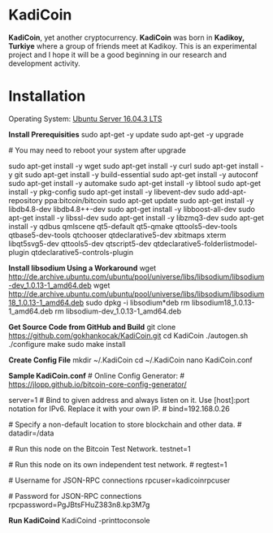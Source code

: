 # KadiCoin

**KadiCoin**, yet another cryptocurrency. **KadiCoin** was born in **Kadikoy, Turkiye** where a group of friends meet at Kadikoy. This is an experimental project and I hope it will be a good beginning in our research and development activity.

# Installation

Operating System:
[Ubuntu Server 16.04.3 LTS](https://www.ubuntu.com/download/server)

**Install Prerequisities**
sudo apt-get -y update
sudo apt-get -y upgrade

\# You may need to reboot your system after upgrade

sudo apt-get install -y wget 
sudo apt-get install -y curl
sudo apt-get install -y git
sudo apt-get install -y build-essential
sudo apt-get install -y autoconf
sudo apt-get install -y automake
sudo apt-get install -y libtool
sudo apt-get install -y pkg-config
sudo apt-get install -y libevent-dev
sudo add-apt-repository ppa:bitcoin/bitcoin
sudo apt-get update
sudo apt-get install -y libdb4.8-dev libdb4.8++-dev
sudo apt-get install -y libboost-all-dev
sudo apt-get install -y libssl-dev
sudo apt-get install -y libzmq3-dev
sudo apt-get install -y qdbus qmlscene qt5-default qt5-qmake qttools5-dev-tools qtbase5-dev-tools qtchooser qtdeclarative5-dev xbitmaps xterm libqt5svg5-dev qttools5-dev qtscript5-dev qtdeclarative5-folderlistmodel-plugin qtdeclarative5-controls-plugin

**Install libsodium Using a Workaround**
wget http://de.archive.ubuntu.com/ubuntu/pool/universe/libs/libsodium/libsodium-dev_1.0.13-1_amd64.deb
wget http://de.archive.ubuntu.com/ubuntu/pool/universe/libs/libsodium/libsodium18_1.0.13-1_amd64.deb
sudo dpkg -i libsodium*deb
rm libsodium18_1.0.13-1_amd64.deb
rm libsodium-dev_1.0.13-1_amd64.deb

**Get Source Code from GitHub and Build**
git clone https://github.com/gokhankocak/KadiCoin.git
cd KadiCoin
./autogen.sh
./configure
make
sudo make install

**Create Config File**
mkdir ~/.KadiCoin
cd ~/.KadiCoin
nano KadiCoin.conf

**Sample KadiCoin.conf**
\# Online Config Generator:
\# https://jlopp.github.io/bitcoin-core-config-generator/

server=1
\# Bind to given address and always listen on it. Use [host]:port notation for IPv6. Replace it with your own IP.
\# bind=192.168.0.26

\# Specify a non-default location to store blockchain and other data.
\# datadir=/data

\# Run this node on the Bitcoin Test Network.
testnet=1

\# Run this node on its own independent test network.
\# regtest=1

\# Username for JSON-RPC connections
rpcuser=kadicoinrpcuser

\# Password for JSON-RPC connections
rpcpassword=PgJBtsFHuZ383n8.kp3M7g

**Run KadiCoind**
KadiCoind -printtoconsole
